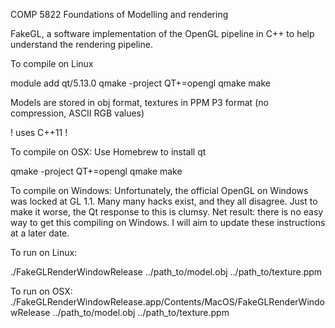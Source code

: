 COMP 5822 Foundations of Modelling and rendering

FakeGL, a software implementation of the OpenGL pipeline in C++ to help understand the rendering pipeline.

To compile on Linux

module add qt/5.13.0
qmake -project QT+=opengl
qmake
make

Models are stored in obj format, textures in PPM P3 format (no compression, ASCII RGB values)

! uses C++11 !

To compile on OSX:
Use Homebrew to install qt

qmake -project QT+=opengl
qmake
make

To compile on Windows:
Unfortunately, the official OpenGL on Windows was locked at GL 1.1.  Many many hacks exist, and they all disagree.
Just to make it worse, the Qt response to this is clumsy.  Net result: there is no easy way to get this compiling on Windows.
I will aim to update these instructions at a later date.

To run on Linux:

./FakeGLRenderWindowRelease ../path_to/model.obj ../path_to/texture.ppm

To run on OSX:
./FakeGLRenderWindowRelease.app/Contents/MacOS/FakeGLRenderWindowRelease  ../path_to/model.obj ../path_to/texture.ppm


